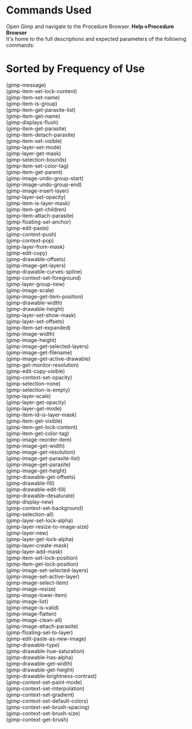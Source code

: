 # Commands Used  
  
Open Gimp and navigate to the Procedure Browser.    **Help->Procedure Browser**  
It's home to the full descriptions and expected parameters of the following commands:
  
# Sorted by Frequency of Use  
  
(gimp-message)  
(gimp-item-set-lock-content)  
(gimp-item-set-name)  
(gimp-item-is-group)  
(gimp-item-get-parasite-list)  
(gimp-item-get-name)  
(gimp-displays-flush)  
(gimp-item-get-parasite)  
(gimp-item-detach-parasite)  
(gimp-item-set-visible)  
(gimp-layer-set-mode)  
(gimp-layer-get-mask)  
(gimp-selection-bounds)  
(gimp-item-set-color-tag)  
(gimp-item-get-parent)  
(gimp-image-undo-group-start)  
(gimp-image-undo-group-end)  
(gimp-image-insert-layer)  
(gimp-layer-set-opacity)  
(gimp-item-is-layer-mask)  
(gimp-item-get-children)  
(gimp-item-attach-parasite)  
(gimp-floating-sel-anchor)  
(gimp-edit-paste)  
(gimp-context-push)  
(gimp-context-pop)  
(gimp-layer-from-mask)  
(gimp-edit-copy)  
(gimp-drawable-offsets)  
(gimp-image-get-layers)  
(gimp-drawable-curves-spline)  
(gimp-context-set-foreground)  
(gimp-layer-group-new)  
(gimp-image-scale)  
(gimp-image-get-item-position)  
(gimp-drawable-width)  
(gimp-drawable-height)  
(gimp-layer-set-show-mask)  
(gimp-layer-set-offsets)  
(gimp-item-set-expanded)  
(gimp-image-width)  
(gimp-image-height)  
(gimp-image-get-selected-layers)  
(gimp-image-get-filename)  
(gimp-image-get-active-drawable)  
(gimp-get-monitor-resolution)  
(gimp-edit-copy-visible)  
(gimp-context-set-opacity)  
(gimp-selection-none)  
(gimp-selection-is-empty)  
(gimp-layer-scale)  
(gimp-layer-get-opacity)  
(gimp-layer-get-mode)  
(gimp-item-id-is-layer-mask)  
(gimp-item-get-visible)  
(gimp-item-get-lock-content)  
(gimp-item-get-color-tag)  
(gimp-image-reorder-item)  
(gimp-image-get-width)  
(gimp-image-get-resolution)  
(gimp-image-get-parasite-list)  
(gimp-image-get-parasite)  
(gimp-image-get-height)  
(gimp-drawable-get-offsets)  
(gimp-drawable-fill)  
(gimp-drawable-edit-fill)  
(gimp-drawable-desaturate)  
(gimp-display-new)  
(gimp-context-set-background)  
(gimp-selection-all)  
(gimp-layer-set-lock-alpha)  
(gimp-layer-resize-to-image-size)  
(gimp-layer-new)  
(gimp-layer-get-lock-alpha)  
(gimp-layer-create-mask)  
(gimp-layer-add-mask)  
(gimp-item-set-lock-position)  
(gimp-item-get-lock-position)  
(gimp-image-set-selected-layers)  
(gimp-image-set-active-layer)  
(gimp-image-select-item)  
(gimp-image-resize)  
(gimp-image-lower-item)  
(gimp-image-list)  
(gimp-image-is-valid)  
(gimp-image-flatten)  
(gimp-image-clean-all)  
(gimp-image-attach-parasite)  
(gimp-floating-sel-to-layer)  
(gimp-edit-paste-as-new-image)  
(gimp-drawable-type)  
(gimp-drawable-hue-saturation)  
(gimp-drawable-has-alpha)  
(gimp-drawable-get-width)  
(gimp-drawable-get-height)  
(gimp-drawable-brightness-contrast)  
(gimp-context-set-paint-mode)  
(gimp-context-set-interpolation)  
(gimp-context-set-gradient)  
(gimp-context-set-default-colors)  
(gimp-context-set-brush-spacing)  
(gimp-context-set-brush-size)  
(gimp-context-get-brush)  